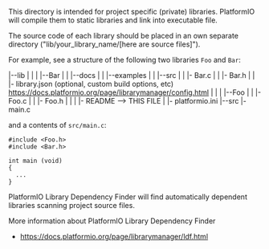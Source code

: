 <!--
SPDX-FileCopyrightText: 2024 AFCMS <afcm.contact@gmail.com>
SPDX-License-Identifier: GPL-3.0-or-later
-->

This directory is intended for project specific (private) libraries.
PlatformIO will compile them to static libraries and link into executable file.

The source code of each library should be placed in an own separate directory
("lib/your_library_name/[here are source files]").

For example, see a structure of the following two libraries `Foo` and `Bar`:

|--lib
| |
| |--Bar
| | |--docs
| | |--examples
| | |--src
| | |- Bar.c
| | |- Bar.h
| | |- library.json (optional, custom build options, etc) https://docs.platformio.org/page/librarymanager/config.html
| |
| |--Foo
| | |- Foo.c
| | |- Foo.h
| |
| |- README --> THIS FILE
|
|- platformio.ini
|--src
|- main.c

and a contents of `src/main.c`:

```
#include <Foo.h>
#include <Bar.h>

int main (void)
{
  ...
}

```

PlatformIO Library Dependency Finder will find automatically dependent
libraries scanning project source files.

More information about PlatformIO Library Dependency Finder

-   https://docs.platformio.org/page/librarymanager/ldf.html
